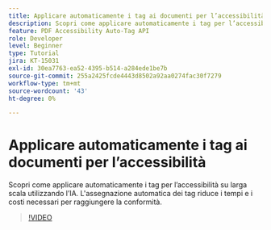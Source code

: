 ```yaml
---
title: Applicare automaticamente i tag ai documenti per l’accessibilità
description: Scopri come applicare automaticamente i tag per l’accessibilità su larga scala utilizzando l’IA
feature: PDF Accessibility Auto-Tag API
role: Developer
level: Beginner
type: Tutorial
jira: KT-15031
exl-id: 30ea7763-ea52-4395-b514-a284ede1be7b
source-git-commit: 255a2425fcde4443d8502a92aa0274fac30f7279
workflow-type: tm+mt
source-wordcount: '43'
ht-degree: 0%

---
```


# Applicare automaticamente i tag ai documenti per l’accessibilità

Scopri come applicare automaticamente i tag per l’accessibilità su larga scala utilizzando l’IA. L&#39;assegnazione automatica dei tag riduce i tempi e i costi necessari per raggiungere la conformità.

>[!VIDEO](https://video.tv.adobe.com/v/3446267?hidetitle=true&captions=ita)
